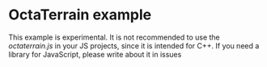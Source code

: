 OctaTerrain example
===

This example is experimental. It is not recommended to use the *octaterrain.js* in your JS projects, since it is intended for C++. If you need a library for  JavaScript, please write about it in issues